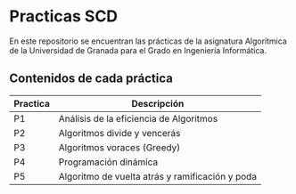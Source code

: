 # Practicas SCD

En este repositorio se encuentran las prácticas de la asignatura Algorítmica de la Universidad de Granada para el Grado en Ingeniería Informática.

## Contenidos de cada práctica


| Practica | Descripción |
| ------ | ------ |
| P1 | Análisis de la eficiencia de Algoritmos|
| P2 | Algoritmos divide y vencerás|
| P3 | Algoritmos voraces (Greedy) |
| P4 | Programación dinámica |
| P5 | Algoritmo de vuelta atrás y ramificación y poda |